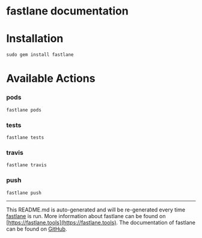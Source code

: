 fastlane documentation
================
# Installation
```
sudo gem install fastlane
```
# Available Actions
### pods
```
fastlane pods
```

### tests
```
fastlane tests
```

### travis
```
fastlane travis
```

### push
```
fastlane push
```


----

This README.md is auto-generated and will be re-generated every time [fastlane](https://fastlane.tools) is run.
More information about fastlane can be found on [https://fastlane.tools](https://fastlane.tools).
The documentation of fastlane can be found on [GitHub](https://github.com/fastlane/fastlane/tree/master/fastlane).
